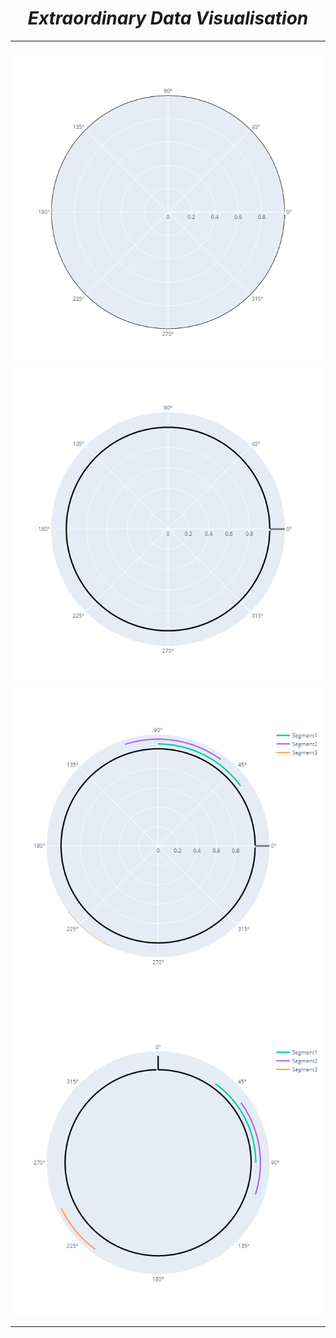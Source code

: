 <i><h1 align = 'center'>Extraordinary Data Visualisation</h1></i>
<hr>


![](Plots/plot1.png)
![](Plots/plot2.png)
![](Plots/plot3.png)
![](Plots/plot4.png)
<hr>
